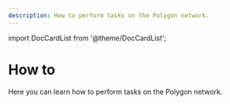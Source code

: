 ```yaml
---
description: How to perform tasks on the Polygon network.
---
```


import DocCardList from '@theme/DocCardList';

# How to

Here you can learn how to perform tasks on the Polygon network.

<DocCardList />
